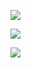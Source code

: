 ![](https://editor.analyticsvidhya.com/uploads/52188download%20(1).png)

![](https://www.researchgate.net/profile/Prapun-Suksompong-2/publication/228530154/figure/tbl1/AS:669130445320194@1536544538135/The-terminology-of-set-theory-and-probability-theory.png)

![](https://www.dummies.com/wp-content/uploads/250467.image0.png)

